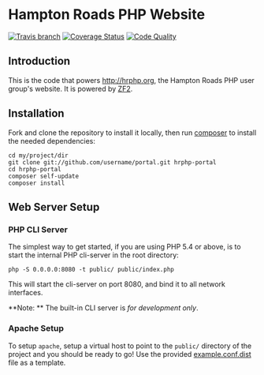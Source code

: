 Hampton Roads PHP Website
==========================
[![Travis branch](https://img.shields.io/travis/hrphp/portal.svg?style=flat)](https://travis-ci.org/hrphp/portal) [![Coverage Status](http://img.shields.io/scrutinizer/coverage/g/hrphp/portal.svg?style=flat)](http://img.shields.io/scrutinizer/coverage/g/hrphp/portal.svg?style=flat) [![Code Quality](http://img.shields.io/scrutinizer/g/hrphp/portal.svg?style=flat)](http://img.shields.io/scrutinizer/g/hrphp/portal.svg?style=flat)

Introduction
------------
This is the code that powers http://hrphp.org, the Hampton Roads PHP user group's website. It is powered by [ZF2](http://framework.zend.com/manual/2.0/en/user-guide/overview.html).

Installation
------------
Fork and clone the repository to install it locally, then run [composer](http://getcomposer.org) to install the needed dependencies:

    cd my/project/dir
    git clone git://github.com/username/portal.git hrphp-portal
    cd hrphp-portal
    composer self-update
    composer install

Web Server Setup
----------------

### PHP CLI Server

The simplest way to get started, if you are using PHP 5.4 or above, is to start the internal PHP cli-server in the root directory:

    php -S 0.0.0.0:8080 -t public/ public/index.php

This will start the cli-server on port 8080, and bind it to all network interfaces.

**Note: ** The built-in CLI server is *for development only*.

### Apache Setup

To setup `apache`, setup a virtual host to point to the `public/` directory of the
project and you should be ready to go! Use the provided [example.conf.dist](example.conf.dist) file as a template.
